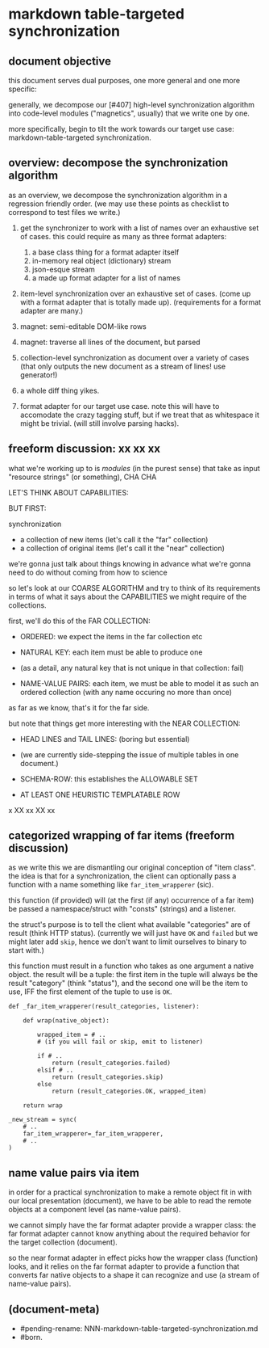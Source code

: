 # markdown table-targeted synchronization

## document objective

this document serves dual purposes, one more general and one more specific:

generally, we decompose our [#407] high-level synchronization algorithm
into code-level modules ("magnetics", usually) that we write one by one.

more specifically, begin to tilt the work towards our target use case:
markdown-table-targeted synchronization.




## overview: decompose the synchronization algorithm

as an overview, we decompose the synchronization algorithm in a regression
friendly order. (we may use these points as checklist to correspond to test
files we write.)

1. get the synchronizer to work with a list of names over an exhaustive
   set of cases. this could require as many as three format adapters:
   1. a base class thing for a format adapter itself
   1. in-memory real object (dictionary) stream
   1. json-esque stream
   1. a made up format adapter for a list of names

1. item-level synchronization over an exhaustive set of cases. (come up
   with a format adapter that is totally made up). (requirements for a
   format adapter are many.)

1. magnet: semi-editable DOM-like rows

1. magnet: traverse all lines of the document, but parsed

1. collection-level synchronization as document over a variety of cases
   (that only outputs the new document as a stream of lines! use generator!)

1. a whole diff thing yikes.

1. format adapter for our target use case. note this will have to accomodate
   the crazy tagging stuff, but if we treat that as whitespace it might be
   trivial. (will still involve parsing hacks).




## freeform discussion: xx xx xx

what we're working up to is _modules_ (in the purest sense)
that take as input "resource strings" (or something), CHA CHA

LET'S THINK ABOUT CAPABILITIES:

BUT FIRST:

synchronization

  - a collection of new items (let's call it the "far" collection)
  - a collection of original items (let's call it the "near" collection)

we're gonna just talk about things knowing in advance what we're gonna
need to do without coming from how to science

so let's look at our COARSE ALGORITHM and try to think of its
requirements in terms of what it says about the CAPABILITIES we
might require of the collections.

first, we'll do this of the FAR COLLECTION:

  - ORDERED: we expect the items in the far collection etc

  - NATURAL KEY: each item must be able to produce one

  - (as a detail, any natural key that is not unique in that collection: fail)

  - NAME-VALUE PAIRS: each item, we must be able to model it as such
    an ordered collection (with any name occuring no more than once)

as far as we know, that's it for the far side.

but note that things get more interesting with the NEAR COLLECTION:

  - HEAD LINES and TAIL LINES: (boring but essential)

  - (we are currently side-stepping the issue of multiple tables in one
    document.)

  - SCHEMA-ROW: this establishes the ALLOWABLE SET

  - AT LEAST ONE HEURISTIC TEMPLATABLE ROW

x XX xx XX xx




## categorized wrapping of far items (freeform discussion)

as we write this we are dismantling our original conception of "item class".
the idea is that for a synchronization, the client can optionally pass a
function with a name something like `far_item_wrapperer` (sic).

this function (if provided) will (at the first (if any) occurrence of a far
item) be passed a namespace/struct with "consts" (strings) and a listener.

the struct's purpose is to tell the client what available "categories" are
of result (think HTTP status). (currently we will just have `OK` and `failed`
but we might later add `skip`, hence we don't want to limit ourselves to
binary to start with.)

this function must result in a function who takes as one argument a native
object. the result will be a tuple: the first item in the tuple will always
be the result "category" (think "status"), and the second one will be the
item to use, IFF the first element of the tuple to use is `OK`.

    def _far_item_wrapperer(result_categories, listener):

        def wrap(native_object):

            wrapped_item = # ..
            # (if you will fail or skip, emit to listener)

            if # ..
                return (result_categories.failed)
            elsif # ..
                return (result_categories.skip)
            else
                return (result_categories.OK, wrapped_item)

        return wrap

    _new_stream = sync(
        # ..
        far_item_wrapperer=_far_item_wrapperer,
        # ..
    )




## <a name=E></a> name value pairs via item

in order for a practical synchronization to make a remote object fit in with
our local presentation (document), we have to be able to read the remote
objects at a component level (as name-value pairs).

we cannot simply have the far format adapter provide a wrapper class: the
far format adapter cannot know anything about the required behavior for the
target collection (document).

so the near format adapter in effect picks how the wrapper class (function)
looks, and it relies on the far format adapter to provide a function that
converts far native objects to a shape it can recognize and use (a stream
of name-value pairs).




## (document-meta)

  - #pending-rename: NNN-markdown-table-targeted-synchronization.md
  - #born.

